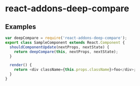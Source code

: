 # react-addons-deep-compare

Examples
---

```js
var deepCompare = require('react-addons-deep-compare');
export class SampleComponent extends React.Component {
  shouldComponentUpdate(nextProps, nextState) {
    return deepCompare(this, nextProps, nextState);
  }

  render() {
    return <div className={this.props.className}>foo</div>;
  }
}
```
